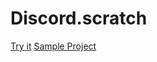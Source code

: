 # Discord.scratch
[Try it](http://scratchx.org/?url=https://merlintor.github.io/Discord.scratch/extension.js)
[Sample Project](http://scratchx.org/?url=https://merlintor.github.io/Discord.scratch/sb2.js)
